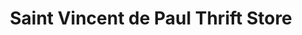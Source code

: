---
title: "Saint Vincent de Paul Thrift Store"
url: /durand/saint-vincent-de-paul-thrift-store/
shop: charity
---